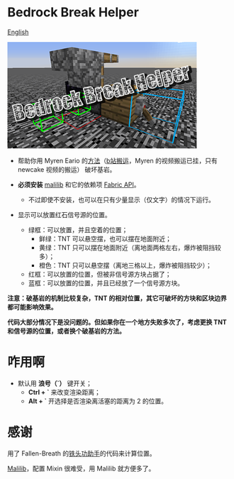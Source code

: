 # Bedrock Break Helper

[English](./README.md)

![img](./imgs/cover@0.5x.png)

* 帮助你用 Myren Eario 的[方法](https://youtu.be/BL98BDMwyWM)（[b站搬运](http://acg.tv/av34865175)，Myren 的视频搬运已挂，只有 newcake 视频的搬运） 破坏基岩。
* **必须安装** [malilib](https://www.curseforge.com/minecraft/mc-mods/malilib) 和它的依赖项 [Fabric API](https://www.curseforge.com/minecraft/mc-mods/fabric-api)。
    - 不过即使不安装，也可以在只有少量显示（仅文字）的情况下运行。
    
    
* 显示可以放置红石信号源的位置。
    - 绿框：可以放置，并且空着的位置；
        - 鲜绿：TNT 可以悬空摆，也可以摆在地面附近；
        - 黄绿：TNT 只可以摆在地面附近（离地面两格左右，爆炸被阻挡较多）；
        - 橙色：TNT 只可以悬空摆（离地三格以上，爆炸被阻挡较少）；
    - 红框：可以放置的位置，但被非信号源方块占据了；
    - 蓝框：可以放置的位置，并且已经放了一个信号源方块。
  
    
**注意：破基岩的机制比较复杂，TNT 的相对位置，其它可破坏的方块和区块边界都可能影响效果。**

**代码大部分情况下是没问题的。但如果你在一个地方失败多次了，考虑更换 TNT 和信号源的位置，或者换个破基岩的方法。**

# 咋用啊
* 默认用 **浪号（`）** 键开关；
    - **Ctrl + \`** 来改变渲染距离；
    - **Alt + \`** 开选择是否渲染离活塞的距离为 2 的位置。

# 感谢
用了 Fallen-Breath 的[铁头功助手](https://github.com/Fallen-Breath/IronHeadHelper)的代码来计算位置。

[Malilib](https://github.com/maruohon/malilib/tree/rift_1.13.2/)，配置 Mixin 很难受，用 Malilib 就方便多了。
